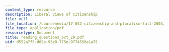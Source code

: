```yaml
---
content_type: resource
description: Liberal Views of Citizenship
file: null
file_location: /coursemedia/17-042-citizenship-and-pluralism-fall-2003/d552a7f5d88e93e8775e9774558a1a75_reading_questions_oct_29.pdf
file_type: application/pdf
resourcetype: Document
title: reading_questions_oct_29.pdf
uid: d552a7f5-d88e-93e8-775e-9774558a1a75
---
```

